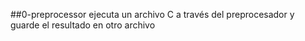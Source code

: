 ##0-preprocessor
ejecuta un archivo C a través del preprocesador y guarde el resultado en otro archivo

